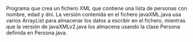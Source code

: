 Programa que crea un fichero XML que contiene una lista de personas con nombre, edad y dni.
La versión contenida en el fichero javaXML.java usa varios ArrayList para almacenar los datos a escribir en el fichero,
mientras que la versión de javaXMLv2.java los almacena usando la clase Persona definida en Persona.java.
